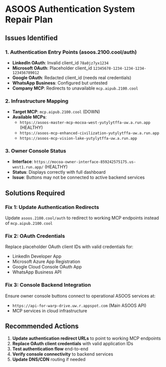 # ASOOS Authentication System Repair Plan

## Issues Identified

### 1. Authentication Entry Points (asoos.2100.cool/auth)
- **LinkedIn OAuth**: Invalid client_id `78a0jz7yx1234` 
- **Microsoft OAuth**: Placeholder client_id `12345678-1234-1234-1234-123456789012`
- **Google OAuth**: Redacted client_id (needs real credentials)
- **WhatsApp Business**: Configured but untested
- **Company MCP**: Redirects to unavailable `mcp.aipub.2100.cool`

### 2. Infrastructure Mapping
- **Target MCP**: `mcp.aipub.2100.cool` (DOWN)
- **Available MCPs**: 
  - `https://asoos-master-mcp-mocoa-west-yutylytffa-uw.a.run.app` (HEALTHY)
  - `https://asoos-mcp-enhanced-civilization-yutylytffa-uw.a.run.app`
  - `https://asoos-mcp-vision-lake-yutylytffa-uw.a.run.app`

### 3. Owner Console Status
- **Interface**: `https://mocoa-owner-interface-859242575175.us-west1.run.app/` (HEALTHY)
- **Status**: Displays correctly with full dashboard
- **Issue**: Buttons may not be connected to active backend services

## Solutions Required

### Fix 1: Update Authentication Redirects
Update `asoos.2100.cool/auth` to redirect to working MCP endpoints instead of `mcp.aipub.2100.cool`

### Fix 2: OAuth Credentials
Replace placeholder OAuth client IDs with valid credentials for:
- LinkedIn Developer App
- Microsoft Azure App Registration  
- Google Cloud Console OAuth App
- WhatsApp Business API

### Fix 3: Console Backend Integration
Ensure owner console buttons connect to operational ASOOS services at:
- `https://api-for-warp-drive.uw.r.appspot.com` (Main ASOOS API)
- MCP services in cloud infrastructure

## Recommended Actions

1. **Update authentication redirect URLs** to point to working MCP endpoints
2. **Replace OAuth client credentials** with valid application IDs
3. **Test authentication flow** end-to-end
4. **Verify console connectivity** to backend services
5. **Update DNS/CDN** routing if needed
